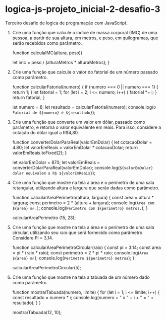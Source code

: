# logica-js-projeto_inicial-2-desafio-3
 Terceiro desafio de logica de programação com JavaScript.

1. Crie uma função que calcule o índice de massa corporal (IMC) de uma pessoa, a partir de sua altura, em metros, e peso, em quilogramas, que serão recebidos como parâmetro.

    function calculaIMC(altura, peso){

    let imc = peso / (alturaMetros * alturaMetros);
    }

2. Crie uma função que calcule o valor do fatorial de um número passado como parâmetro.

    function calcularFatorial(numero) {
        if (numero === 0 || numero === 1) {
            return 1;
        }
        let fatorial = 1;
        for (let i = 2; i <= numero; i++) {
            fatorial *= i;
        }
        return fatorial;
    }

    let numero = 8;
    let resultado = calcularFatorial(numero);
    console.log(`O Fatorial de ${numero} é ${resultado}`);

3. Crie uma função que converte um valor em dólar, passado como parâmetro, e retorna o valor equivalente em reais. Para isso, considere a cotação do dólar igual a R$4,80.

    function converterDolarParaReal(valorEmDolar) {
        let cotacaoDolar = 4.80;
        let valorEmReais = valorEmDolar * cotacaoDolar;
        return valorEmReais.toFixed(2);
    }

    let valorEmDolar = 870;
    let valorEmReais = converterDolarParaReal(valorEmDolar);
    console.log(`${valorEmDolar} dolar equivalem a R$ ${valorEmReais}`);

4. Crie uma função que mostre na tela a área e o perímetro de uma sala retangular, utilizando altura e largura que serão dadas como parâmetro.

    function calcularAreaPerimetro(altura, largura) {
        const area = altura * largura;
        const perimetro = 2 * (altura + largura);
        console.log(`Área com ${area} m².`);
        console.log(`Perímetro com ${perimetro} metros.`);
    }

    calcularAreaPerimetro (15, 23);

5. Crie uma função que mostre na tela a área e o perímetro de uma sala circular, utilizando seu raio que será fornecido como parâmetro. Considere Pi = 3,14.

    function calcularAreaPerimetroCircular(raio) {
        const pi = 3.14;
        const area = pi * (raio * raio);
        const perimetro = 2 * pi * raio;
        console.log(`Area ${area} m²`);
        console.log(`Perimetro ${perimetro} metros`);
    }

    calcularAreaPerimetroCircular(5);

6. Crie uma função que mostre na tela a tabuada de um número dado como parâmetro.

    function mostrarTabuada(numero, limite) {
        for (let i = 1; i <= limite; i++) {
            const resultado = numero * i;
            console.log(numero + " x " + i + " = " + resultado);
        }
    }

    mostrarTabuada(12, 10);